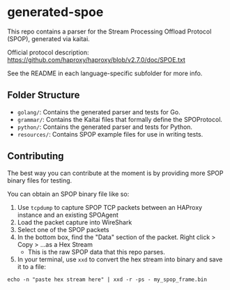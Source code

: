# generated-spoe

This repo contains a parser for the Stream Processing Offload Protocol (SPOP), generated via kaitai.

Official protocol description: https://github.com/haproxy/haproxy/blob/v2.7.0/doc/SPOE.txt

See the README in each language-specific subfolder for more info.

## Folder Structure

* `golang/`: Contains the generated parser and tests for Go.
* `grammar/`: Contains the Kaitai files that formally define the SPOProtocol.
* `python/`: Contains the generated parser and tests for Python.
* `resources/`: Contains SPOP example files for use in writing tests.

## Contributing

The best way you can contribute at the moment is by providing more SPOP binary files for testing.

You can obtain an SPOP binary file like so:

1. Use `tcpdump` to capture SPOP TCP packets between an HAProxy instance and an existing SPOAgent
2. Load the packet capture into WireShark
3. Select one of the SPOP packets
4. In the bottom box, find the "Data" section of the packet. Right click > Copy > ...as a Hex Stream
    - This is the raw SPOP data that this repo parses.
5. In your terminal, use `xxd` to convert the hex stream into binary and save it to a file:

```
echo -n "paste hex stream here" | xxd -r -ps - my_spop_frame.bin
```
